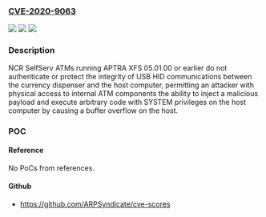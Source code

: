 ### [CVE-2020-9063](https://cve.mitre.org/cgi-bin/cvename.cgi?name=CVE-2020-9063)
![](https://img.shields.io/static/v1?label=Product&message=SelfServ%20ATM&color=blue)
![](https://img.shields.io/static/v1?label=Version&message=APTRA%20XFS%20&color=brightgreen)
![](https://img.shields.io/static/v1?label=Vulnerability&message=CWE-120%20Buffer%20Overflow&color=brightgreen)

### Description

NCR SelfServ ATMs running APTRA XFS 05.01.00 or earlier do not authenticate or protect the integrity of USB HID communications between the currency dispenser and the host computer, permitting an attacker with physical access to internal ATM components the ability to inject a malicious payload and execute arbitrary code with SYSTEM privileges on the host computer by causing a buffer overflow on the host.

### POC

#### Reference
No PoCs from references.

#### Github
- https://github.com/ARPSyndicate/cve-scores

